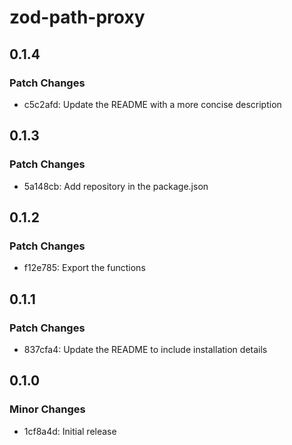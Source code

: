 # zod-path-proxy

## 0.1.4

### Patch Changes

- c5c2afd: Update the README with a more concise description

## 0.1.3

### Patch Changes

- 5a148cb: Add repository in the package.json

## 0.1.2

### Patch Changes

- f12e785: Export the functions

## 0.1.1

### Patch Changes

- 837cfa4: Update the README to include installation details

## 0.1.0

### Minor Changes

- 1cf8a4d: Initial release
